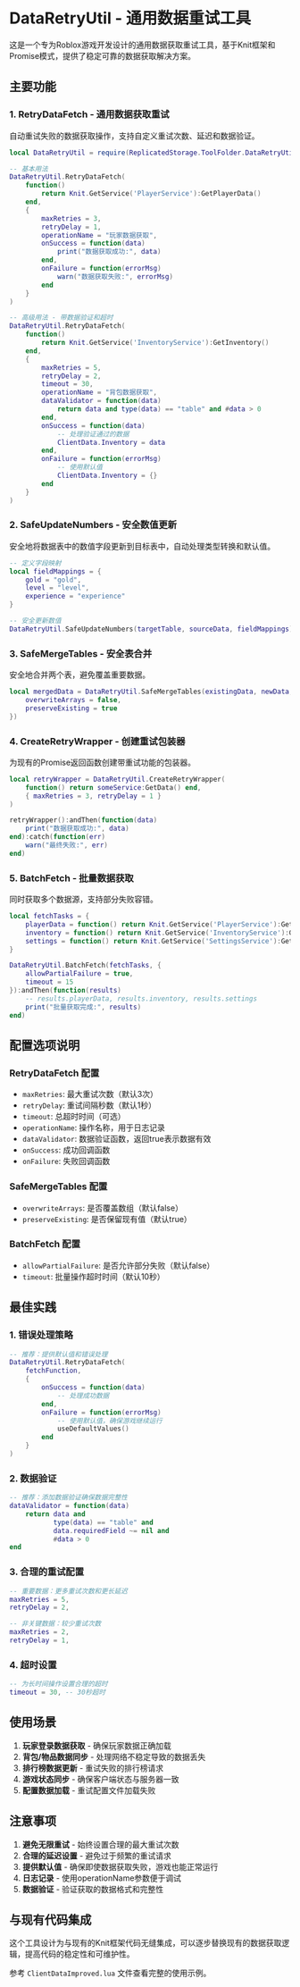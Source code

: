 # DataRetryUtil - 通用数据重试工具

这是一个专为Roblox游戏开发设计的通用数据获取重试工具，基于Knit框架和Promise模式，提供了稳定可靠的数据获取解决方案。

## 主要功能

### 1. RetryDataFetch - 通用数据获取重试
自动重试失败的数据获取操作，支持自定义重试次数、延迟和数据验证。

```lua
local DataRetryUtil = require(ReplicatedStorage.ToolFolder.DataRetryUtil)

-- 基本用法
DataRetryUtil.RetryDataFetch(
    function()
        return Knit.GetService('PlayerService'):GetPlayerData()
    end,
    {
        maxRetries = 3,
        retryDelay = 1,
        operationName = "玩家数据获取",
        onSuccess = function(data)
            print("数据获取成功:", data)
        end,
        onFailure = function(errorMsg)
            warn("数据获取失败:", errorMsg)
        end
    }
)

-- 高级用法 - 带数据验证和超时
DataRetryUtil.RetryDataFetch(
    function()
        return Knit.GetService('InventoryService'):GetInventory()
    end,
    {
        maxRetries = 5,
        retryDelay = 2,
        timeout = 30,
        operationName = "背包数据获取",
        dataValidator = function(data)
            return data and type(data) == "table" and #data > 0
        end,
        onSuccess = function(data)
            -- 处理验证通过的数据
            ClientData.Inventory = data
        end,
        onFailure = function(errorMsg)
            -- 使用默认值
            ClientData.Inventory = {}
        end
    }
)
```

### 2. SafeUpdateNumbers - 安全数值更新
安全地将数据表中的数值字段更新到目标表中，自动处理类型转换和默认值。

```lua
-- 定义字段映射
local fieldMappings = {
    gold = "gold",
    level = "level",
    experience = "experience"
}

-- 安全更新数值
DataRetryUtil.SafeUpdateNumbers(targetTable, sourceData, fieldMappings)
```

### 3. SafeMergeTables - 安全表合并
安全地合并两个表，避免覆盖重要数据。

```lua
local mergedData = DataRetryUtil.SafeMergeTables(existingData, newData, {
    overwriteArrays = false,
    preserveExisting = true
})
```

### 4. CreateRetryWrapper - 创建重试包装器
为现有的Promise返回函数创建带重试功能的包装器。

```lua
local retryWrapper = DataRetryUtil.CreateRetryWrapper(
    function() return someService:GetData() end,
    { maxRetries = 3, retryDelay = 1 }
)

retryWrapper():andThen(function(data)
    print("数据获取成功:", data)
end):catch(function(err)
    warn("最终失败:", err)
end)
```

### 5. BatchFetch - 批量数据获取
同时获取多个数据源，支持部分失败容错。

```lua
local fetchTasks = {
    playerData = function() return Knit.GetService('PlayerService'):GetData() end,
    inventory = function() return Knit.GetService('InventoryService'):GetInventory() end,
    settings = function() return Knit.GetService('SettingsService'):GetSettings() end
}

DataRetryUtil.BatchFetch(fetchTasks, {
    allowPartialFailure = true,
    timeout = 15
}):andThen(function(results)
    -- results.playerData, results.inventory, results.settings
    print("批量获取完成:", results)
end)
```

## 配置选项说明

### RetryDataFetch 配置
- `maxRetries`: 最大重试次数（默认3次）
- `retryDelay`: 重试间隔秒数（默认1秒）
- `timeout`: 总超时时间（可选）
- `operationName`: 操作名称，用于日志记录
- `dataValidator`: 数据验证函数，返回true表示数据有效
- `onSuccess`: 成功回调函数
- `onFailure`: 失败回调函数

### SafeMergeTables 配置
- `overwriteArrays`: 是否覆盖数组（默认false）
- `preserveExisting`: 是否保留现有值（默认true）

### BatchFetch 配置
- `allowPartialFailure`: 是否允许部分失败（默认false）
- `timeout`: 批量操作超时时间（默认10秒）

## 最佳实践

### 1. 错误处理策略
```lua
-- 推荐：提供默认值和错误处理
DataRetryUtil.RetryDataFetch(
    fetchFunction,
    {
        onSuccess = function(data)
            -- 处理成功数据
        end,
        onFailure = function(errorMsg)
            -- 使用默认值，确保游戏继续运行
            useDefaultValues()
        end
    }
)
```

### 2. 数据验证
```lua
-- 推荐：添加数据验证确保数据完整性
dataValidator = function(data)
    return data and 
           type(data) == "table" and 
           data.requiredField ~= nil and
           #data > 0
end
```

### 3. 合理的重试配置
```lua
-- 重要数据：更多重试次数和更长延迟
maxRetries = 5,
retryDelay = 2,

-- 非关键数据：较少重试次数
maxRetries = 2,
retryDelay = 1,
```

### 4. 超时设置
```lua
-- 为长时间操作设置合理的超时
timeout = 30, -- 30秒超时
```

## 使用场景

1. **玩家登录数据获取** - 确保玩家数据正确加载
2. **背包/物品数据同步** - 处理网络不稳定导致的数据丢失
3. **排行榜数据更新** - 重试失败的排行榜请求
4. **游戏状态同步** - 确保客户端状态与服务器一致
5. **配置数据加载** - 重试配置文件加载失败

## 注意事项

1. **避免无限重试** - 始终设置合理的最大重试次数
2. **合理的延迟设置** - 避免过于频繁的重试请求
3. **提供默认值** - 确保即使数据获取失败，游戏也能正常运行
4. **日志记录** - 使用operationName参数便于调试
5. **数据验证** - 验证获取的数据格式和完整性

## 与现有代码集成

这个工具设计为与现有的Knit框架代码无缝集成，可以逐步替换现有的数据获取逻辑，提高代码的稳定性和可维护性。

参考 `ClientDataImproved.lua` 文件查看完整的使用示例。